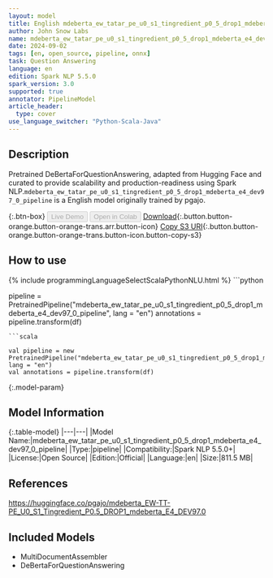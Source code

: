 ```yaml
---
layout: model
title: English mdeberta_ew_tatar_pe_u0_s1_tingredient_p0_5_drop1_mdeberta_e4_dev97_0_pipeline pipeline DeBertaForQuestionAnswering from pgajo
author: John Snow Labs
name: mdeberta_ew_tatar_pe_u0_s1_tingredient_p0_5_drop1_mdeberta_e4_dev97_0_pipeline
date: 2024-09-02
tags: [en, open_source, pipeline, onnx]
task: Question Answering
language: en
edition: Spark NLP 5.5.0
spark_version: 3.0
supported: true
annotator: PipelineModel
article_header:
  type: cover
use_language_switcher: "Python-Scala-Java"
---
```


## Description

Pretrained DeBertaForQuestionAnswering, adapted from Hugging Face and curated to provide scalability and production-readiness using Spark NLP.`mdeberta_ew_tatar_pe_u0_s1_tingredient_p0_5_drop1_mdeberta_e4_dev97_0_pipeline` is a English model originally trained by pgajo.

{:.btn-box}
<button class="button button-orange" disabled>Live Demo</button>
<button class="button button-orange" disabled>Open in Colab</button>
[Download](https://s3.amazonaws.com/auxdata.johnsnowlabs.com/public/models/mdeberta_ew_tatar_pe_u0_s1_tingredient_p0_5_drop1_mdeberta_e4_dev97_0_pipeline_en_5.5.0_3.0_1725269874580.zip){:.button.button-orange.button-orange-trans.arr.button-icon}
[Copy S3 URI](s3://auxdata.johnsnowlabs.com/public/models/mdeberta_ew_tatar_pe_u0_s1_tingredient_p0_5_drop1_mdeberta_e4_dev97_0_pipeline_en_5.5.0_3.0_1725269874580.zip){:.button.button-orange.button-orange-trans.button-icon.button-copy-s3}

## How to use



<div class="tabs-box" markdown="1">
{% include programmingLanguageSelectScalaPythonNLU.html %}
```python

pipeline = PretrainedPipeline("mdeberta_ew_tatar_pe_u0_s1_tingredient_p0_5_drop1_mdeberta_e4_dev97_0_pipeline", lang = "en")
annotations =  pipeline.transform(df)   

```
```scala

val pipeline = new PretrainedPipeline("mdeberta_ew_tatar_pe_u0_s1_tingredient_p0_5_drop1_mdeberta_e4_dev97_0_pipeline", lang = "en")
val annotations = pipeline.transform(df)

```
</div>

{:.model-param}
## Model Information

{:.table-model}
|---|---|
|Model Name:|mdeberta_ew_tatar_pe_u0_s1_tingredient_p0_5_drop1_mdeberta_e4_dev97_0_pipeline|
|Type:|pipeline|
|Compatibility:|Spark NLP 5.5.0+|
|License:|Open Source|
|Edition:|Official|
|Language:|en|
|Size:|811.5 MB|

## References

https://huggingface.co/pgajo/mdeberta_EW-TT-PE_U0_S1_Tingredient_P0.5_DROP1_mdeberta_E4_DEV97.0

## Included Models

- MultiDocumentAssembler
- DeBertaForQuestionAnswering